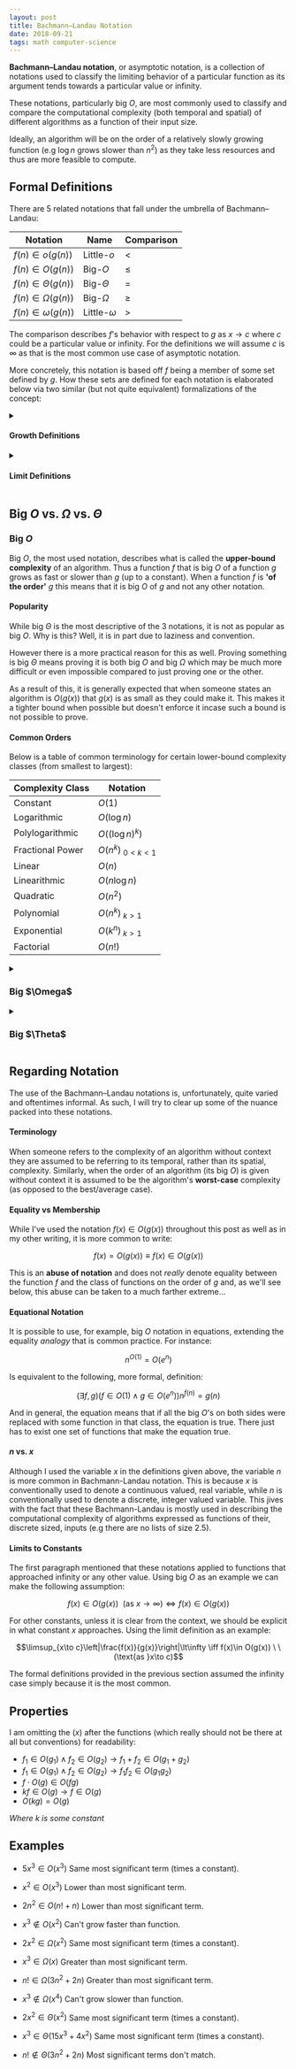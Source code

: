 ```yaml
---
layout: post
title: Bachmann–Landau Notation
date: 2018-09-21
tags: math computer-science
---
```

**Bachmann–Landau notation**, or asymptotic notation, is a collection of notations used to classify the limiting behavior of a particular function as its argument tends towards a particular value or infinity.

These notations, particularly big $O$, are most commonly used to classify and compare the computational complexity (both temporal and spatial) of different algorithms as a function of their input size.

Ideally, an algorithm will be on the order of a relatively slowly growing function (e.g $\log n$ grows slower than $n^2$) as they take less resources and thus are more feasible to compute.

<!--more-->

## Formal Definitions
There are 5 related notations that fall under the umbrella of Bachmann–Landau:

| Notation               | Name            | Comparison |
|------------------------|-----------------|------------|
| $f(n)\in o(g(n))$      | Little-$o$      | $\lt$      |
| $f(n)\in O(g(n))$      | Big-$O$         | $\le$      |
| $f(n)\in \Theta(g(n))$ | Big-$\Theta$    | $=$        |
| $f(n)\in \Omega(g(n))$ | Big-$\Omega$    | $\ge$      |
| $f(n)\in \omega(g(n))$ | Little-$\omega$ | $\gt$      |

The comparison describes $f$'s behavior with respect to $g$ as $x\to c$ where $c$ could be a particular value or infinity. For the definitions we will assume $c$ is $\infty$ as that is the most common use case of asymptotic notation.

More concretely, this notation is based off $f$ being a member of some set defined by $g$. How these sets are defined for each notation is elaborated below via two similar (but not quite equivalent) formalizations of the concept:

<details>
<summary><h4 class="inline">Growth Definitions</h4></summary>
A function $f(x)$ is big $O$ of $g(x)$, i.e $f(x)\in O(g(x))$, if the following holds:

$$f(x)\in O(g(x))\equiv (\exists k,x_0)\ x\ge x_0\rightarrow f(x)\le kg(x)$$

This means that there is some point such that for all $x$ after it, $f(x)$ is less than or equal to $g(x)$ up to some constant.

The definitions for the other notations are similar:

$$\begin{align}
f(x)\in o(g(x))&\equiv \left(\forall k,\exists x_0\right) x\ge x_0&&\rightarrow f(x)\lt kg(x)\\
f(x)\in O(g(x))&\equiv \left(\exists k,x_0\right) x\ge x_0&&\rightarrow f(x)\le kg(x)\\
f(x)\in \Theta(g(x))&\equiv \left(\exists k_1,k_2,x_0\right) x\ge x_0&&\rightarrow k_1g(x)\le f(x)\le k_2g(x)\\
f(x)\in \Omega(g(x))&\equiv \left(\exists k,x_0\right) x\ge x_0&&\rightarrow f(x)\ge kg(x)\\
f(x)\in \omega(g(x))&\equiv \left(\forall k,\exists x_0\right) x\ge x_0&&\rightarrow f(x)\gt kg(x)
\end{align}$$

*Where $f,g:\mathbb{R}\to\mathbb{R}$ and $x,x_0,k,k_1,k_2\in\mathbb{R}.$*
</details>

<details>
<summary><h4 class="inline">Limit Definitions</h4></summary>
We can also define asymptotic notation via limits. Doing so comes with added stipulations about limit existence and so on but if those conditions are met, we can define them as so:

$$\begin{align}
f(x)\in o(g(x))&\equiv \lim_{x\to\infty}\frac{f(x)}{g(x)}=0\\
f(x)\in O(g(x))&\equiv \limsup_{x\to\infty}\left|\frac{f(x)}{g(x)}\right|\lt\infty\\
f(x)\in \Theta(g(x))&\equiv (\exists k)\lim_{x\to\infty}\frac{f(x)}{g(x)}=k\\
f(x)\in \Omega(g(x))&\equiv \liminf_{x\to\infty}\left|\frac{f(x)}{g(x)}\right|\gt 0\\
f(x)\in \omega(g(x))&\equiv \lim_{x\to\infty}\left|\frac{f(x)}{g(x)}\right|=\infty
\end{align}$$
</details>

## Big $O$ vs. $\Omega$ vs. $\Theta$
### Big $O$
Big $O$, the most used notation, describes what is called the **upper-bound complexity** of an algorithm. Thus a function $f$ that is big $O$ of a function $g$ grows as fast or slower than $g$ (up to a constant). When a function $f$ is **'of the order'** $g$ this means that it is big $O$ of $g$ and not any other notation.

#### Popularity
While big $\Theta$ is the most descriptive of the 3 notations, it is not as popular as big $O$. Why is this? Well, it is in part due to laziness and convention.

However there is a more practical reason for this as well. Proving something is big $\Theta$ means proving it is both big $O$ and big $\Omega$ which may be much more difficult or even impossible compared to just proving one or the other.

As a result of this, it is generally expected that when someone states an algorithm is $O(g(x))$ that $g(x)$ is as small as they could make it. This makes it a tighter bound when possible but doesn't enforce it incase such a bound is not possible to prove.

#### Common Orders
Below is a table of common terminology for certain lower-bound complexity classes (from smallest to largest):

| Complexity Class | Notation           |
|------------------|--------------------|
| Constant         | $O(1)$             |
| Logarithmic      | $O(\log n)$        |
| Polylogarithmic  | $O((\log n)^k)$    |
| Fractional Power | $O(n^k)_{\ 0<k<1}$ |
| Linear           | $O(n)$             |
| Linearithmic     | $O(n\log n)$       |
| Quadratic        | $O(n^2)$           |
| Polynomial       | $O(n^k)_{\ k>1}$   |
| Exponential      | $O(k^n)_{\ k>1}$   |
| Factorial        | $O(n!)$            |

<details>
<summary><h3 class="inline">Big $\Omega$</h3></summary>
This contrasts with big $\Omega$ which describes the <b>lower-bound complexity</b> of an algorithm. So a function $f$ that is big $\Omega$ of a function $g$ grows as fast or faster than $g$ (up to a constant).
<p></p>
</details>

<details>
<summary><h3 class="inline">Big $\Theta$</h3></summary>
Big $\Theta$, on the other hand, is known as a <bf>tight bound</bf> on the complexity of an algorithm and can be equivalently stated as:

$$f(x)\in\Theta(g(x))\equiv f(x)\in O(g(x))\wedge f(x)\in\Omega(g(x))$$

And so, following the pattern, a function $f$ that is big $\Theta$ of a function $g$ grows as fast as $g$ (up to a constant).

<h4>Equivalence Relation</h4>
Note that, unlike big $O$ and $\Omega$, the relation $f(x)\in\Theta(g(x))$ forms an equivalence relation given some function $g$.

<details>
<summary><strong>Reflexivity</strong></summary>
I'll do this later.
</details>

<details>
<summary><strong>Symmetry</strong></summary>
I'll do this later.
</details>

<details>
<summary><strong>Transitivity</strong></summary>
I'll do this later.
</details>

<h4>Asymptotic Equivalence</h4>
Another interesting point is that $f(x)\in\Theta(g(x))$ is actually a more general case of $f(x)\sim g(x)$ where $\sim$ is <a href="\asymptotic-equivalence#relation-to-algorithmic-complexity">asymptotic equivalence</a>. This should come as no surprise. After all, $f$ and $g$ are asymptotically equal up to a constant, and so if that constant happened to be $1$ we would be left with asymptotic equivalence.
</details>

## Regarding Notation
The use of the Bachmann–Landau notations is, unfortunately, quite varied and oftentimes informal. As such, I will try to clear up some of the nuance packed into these notations.

#### Terminology
When someone refers to the complexity of an algorithm without context they are assumed to be referring to its temporal, rather than its spatial, complexity. Similarly, when the order of an algorithm (its big $O$) is given without context it is assumed to be the algorithm's **worst-case** complexity (as opposed to the best/average case).

#### Equality vs Membership
While I've used the notation $f(x)\in O(g(x))$ throughout this post as well as in my other writing, it is more common to write:

$$f(x)=O(g(x))\equiv f(x)\in O(g(x))$$

This is an **abuse of notation** and does not *really* denote equality between the function $f$ and the class of functions on the order of $g$ and, as we'll see below, this abuse can be taken to a much farther extreme...

#### Equational Notation
It is possible to use, for example, big $O$ notation in equations, extending the equality *analogy* that is common practice. For instance:

$$n^{O(1)}=O(e^n)$$

Is equivalent to the following, more formal, definition:

$$(\exists f,g)\left(f\in O(1)\wedge g\in O(e^n)\right)n^{f(n)}=g(n)$$

And in general, the equation means that if all the big $O$'s on both sides were replaced with some function in that class, the equation is true. There just has to exist one set of functions that make the equation true.

#### $n$ vs. $x$
Although I used the variable $x$ in the definitions given above, the variable $n$ is more common in Bachmann-Landau notation. This is because $x$ is conventionally used to denote a continuous valued, real variable, while $n$ is conventionally used to denote a discrete, integer valued variable. This jives with the fact that these Bachmann-Landau is mostly used in describing the computational complexity of algorithms expressed as functions of their, discrete sized, inputs (e.g there are no lists of size $2.5$).

#### Limits to Constants
The first paragraph mentioned that these notations applied to functions that approached infinity or any other value. Using big $O$ as an example we can make the following assumption:

$$f(x)\in O(g(x)) \ \ (\text{as }x\to \infty)\iff f(x)\in O(g(x))$$

For other constants, unless it is clear from the context, we should be explicit in what constant $x$ approaches. Using the limit definition as an example:

$$\limsup_{x\to c}\left|\frac{f(x)}{g(x)}\right|\lt\infty \iff f(x)\in O(g(x)) \ \ (\text{as }x\to c)$$

The formal definitions provided in the previous section assumed the infinity case simply because it is the most common.

## Properties
I am omitting the $(x)$ after the functions (which really should not be there at all but conventions) for readability:

- $f_1\in O(g_1)\wedge f_2\in O(g_2)\rightarrow f_1+f_2\in O(g_1+g_2)$
- $f_1\in O(g_1)\wedge f_2\in O(g_2)\rightarrow f_1f_2\in O(g_1g_2)$
- $f\cdot O(g)\in O(fg)$
- $kf\in O(g)\rightarrow f\in O(g)$
- $O(kg)=O(g)$

*Where $k$ is some constant*

## Examples
- $5x^3\in O(x^3)$ Same most significant term (times a constant).
- $x^2\in O(x^3)$ Lower than most significant term.
- $2n^2\in O(n!+n)$ Lower than most significant term.
- $x^3\not\in O(x^2)$ Can't grow faster than function.

- $2x^2\in\Omega(x^2)$ Same most significant term (times a constant).
- $x^3\in\Omega(x)$ Greater than most significant term.
- $n!\in\Omega(3n^2+2n)$ Greater than most significant term.
- $x^3\not\in\Omega(x^4)$ Can't grow slower than function.

- $2x^2\in\Theta(x^2)$ Same most significant term (times a constant).
- $x^3\in\Theta(15x^3+4x^2)$ Same most significant term (times a constant).
- $n!\not\in\Theta(3n^2+2n)$ Most significant terms don't match.
